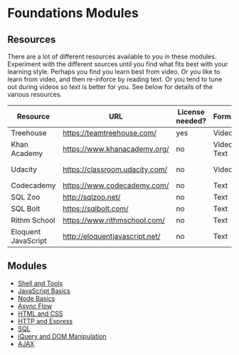 # Foundations Modules

## Resources

There are a lot of different resources available to you in these modules. Experiment with the different sources until you find what fits best with your learning style. Perhaps you find you learn best from video. Or you like to learn from video, and then re-inforce by reading text. Or you tend to tune out during videos so text is better for you. See below for details of the various resources.

| Resource            | URL                                  | License needed? | Format       | Exercises    |
| ------------------- | ------------------------------------ | --------------- | ------------ | ------------ |
| Treehouse           | https://teamtreehouse.com/         | yes             | Video        | Interactive  |
| Khan Academy        | https://www.khanacademy.org/       | no              | Video / Text | Interactive  |
| Udacity             | https://classroom.udacity.com/     | no              | Video        | Video / Text |
| Codecademy          | https://www.codecademy.com/        | no              | Text         | Interactive  |
| SQL Zoo             | http://sqlzoo.net/                 | no              | Text         | Interactive  |
| SQL Bolt            | https://sqlbolt.com/               | no              | Text         | Interactive  |
| Rithm School        | https://www.rithmschool.com/       | no              | Text         | Text         |
| Eloquent JavaScript | http://eloquentjavascript.net/     | no              | Text         | Text         |

## Modules

* [Shell and Tools](/Phases/Foundations/Modules/01-shell-and-tools/README.md)
* [JavaScript Basics](/Phases/Foundations/Modules/02-javascript-basics/README.md)
* [Node Basics](/Phases/Foundations/Modules/03-node-basics/README.md)
* [Async Flow](/Phases/Foundations/Modules/04-async-flow/README.md)
* [HTML and CSS](/Phases/Foundations/Modules/05-html-and-css/README.md)
* [HTTP and Express](/Phases/Foundations/Modules/06-http-and-express/README.md)
* [SQL](/Phases/Foundations/Modules/07-sql/README.md)
* [jQuery and DOM Manipulation](/Phases/Foundations/Modules/08-jquery-and-dom-manipulation/README.md)
* [AJAX](/Phases/Foundations/Modules/09-ajax/README.md)
